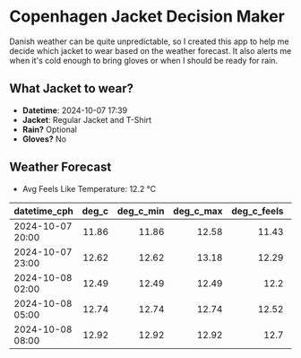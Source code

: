 
# Copenhagen Jacket Decision Maker

Danish weather can be quite unpredictable, so I created this app to help me decide which jacket to wear based on the weather forecast. 
It also alerts me when it's cold enough to bring gloves or when I should be ready for rain.

## What Jacket to wear?

- **Datetime**: 2024-10-07 17:39
- **Jacket**: Regular Jacket and T-Shirt
- **Rain?** Optional
- **Gloves?** No

## Weather Forecast
- Avg Feels Like Temperature: 12.2 °C

| datetime_cph     |   deg_c |   deg_c_min |   deg_c_max |   deg_c_feels | weather   | wind   | rain   |
|:-----------------|--------:|------------:|------------:|--------------:|:----------|:-------|:-------|
| 2024-10-07 20:00 |   11.86 |       11.86 |       12.58 |         11.43 | Rain      | Low    | Low    |
| 2024-10-07 23:00 |   12.62 |       12.62 |       13.18 |         12.29 | Rain      | Low    | Low    |
| 2024-10-08 02:00 |   12.49 |       12.49 |       12.49 |         12.2  | Clouds    | Low    | None   |
| 2024-10-08 05:00 |   12.74 |       12.74 |       12.74 |         12.52 | Clouds    | Low    | None   |
| 2024-10-08 08:00 |   12.92 |       12.92 |       12.92 |         12.7  | Clouds    | Medium | None   |
        